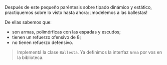 Después de este pequeño paréntesis sobre tipado dinámico y estático, practiquemos sobre lo visto hasta ahora: ¡modelemos a las ballestas!

De ellas sabemos que: 

 * son armas, polimórficas con las espadas y escudos;
 * tienen un refuerzo ofensivo de 8; 
 * no tienen refuerzo defensivo.
 
> Implementá la clase `Ballesta`. Ya definimos la interfaz `Arma` por vos en la biblioteca.